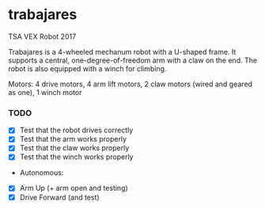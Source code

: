 # trabajares
TSA VEX Robot 2017

Trabajares is a 4-wheeled mechanum robot with a U-shaped frame. 
It supports a central, one-degree-of-freedom arm with a claw on the end.
The robot is also equipped with a winch for climbing.

Motors: 4 drive motors, 4 arm lift motors, 2 claw motors (wired and geared as one), 1 winch motor


### TODO
- [x] Test that the robot drives correctly
- [x] Test that the arm works properly
- [x] Test that the claw works properly
- [x] Test that the winch works properly

- Autonomous:
- [x] Arm Up (+ arm open and testing)
- [x] Drive Forward (and test)
